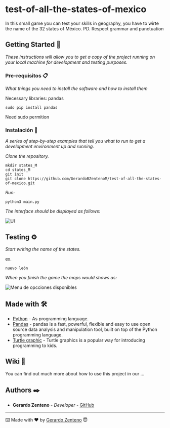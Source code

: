 # test-of-all-the-states-of-mexico
In this small game you can test your skills in geography, you have to wirte the name of the 32 states of México.
PD. Respect grammar and punctuation 

## Getting Started 🚀

_These instructions will allow you to get a copy of the project running on your local machine for development and testing purposes._

### Pre-requisitos 📋

_What things you need to install the software and how to install them_

Necessary libraries:
pandas
```
sudo pip install pandas
```
Need sudo permition 

### Instalación 🔧

_A series of step-by-step examples that tell you what to run to get a development environment up and running._

_Clone the repository._

```
mkdir states_M
cd states_M
git init
git clone https://github.com/GerardoBZentenoM/test-of-all-the-states-of-mexico.git
```

_Run:_

```
python3 main.py
```

_The interface should be displayed as follows:_


![UI ](https://i.ibb.co/NZr0MpK/UI-mapa.png)

## Testing ⚙️

_Start writing the name of the states._

ex.

    nuevo león

_When you finish the game the maps would shows as:_

![Menu de opcciones disponibles](https://i.ibb.co/Vw8TY5p/finished-map.png)


## Made with 🛠️

* [Python](https://www.python.org/) - As programming language.
* [Pandas](https://pandas.pydata.org/) - pandas is a fast, powerful, flexible and easy to use open source data analysis and manipulation tool, built on top of the Python programming language.
* [Turtle graphic](https://docs.python.org/3/library/turtle.html) - Turtle graphics is a popular way for introducing programming to kids.

## Wiki 📖

You can find out much more about how to use this project in our ... 

## Authors ✒️

* **Gerardo Zenteno** - *Developer* - [GitHub](https://github.com/GerardoBZentenoM)

---
⌨️ Made with ❤️ by [Gerardo Zenteno](https://www.linkedin.com/in/brallan-zenteno/) 😇
